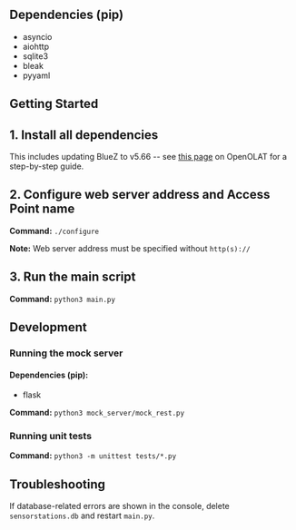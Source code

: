 ## Dependencies (pip)

- asyncio
- aiohttp
- sqlite3
- bleak
- pyyaml

## Getting Started

## 1. Install all dependencies

This includes updating BlueZ to v5.66 -- see [this page](https://lms.uibk.ac.at/auth/RepositoryEntry/5380538521/CourseNode/107744866999913) on OpenOLAT for a step-by-step guide.

## 2. Configure web server address and Access Point name

**Command:** `./configure`

**Note:** Web server address must be specified without `http(s)://`

## 3. Run the main script

**Command:** `python3 main.py`

## Development

### Running the mock server

#### Dependencies (pip):

- flask

**Command:** `python3 mock_server/mock_rest.py`

### Running unit tests

**Command:** `python3 -m unittest tests/*.py`

## Troubleshooting

If database-related errors are shown in the console, delete `sensorstations.db` and restart `main.py`.
